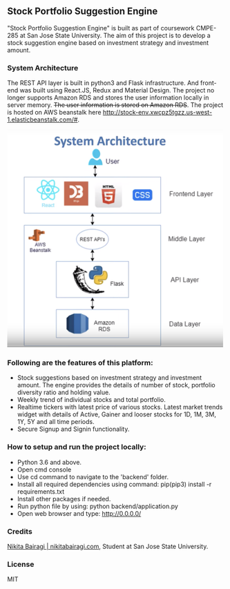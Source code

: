 ## Stock Portfolio Suggestion Engine

"Stock Portfolio Suggestion Engine" is built as part of coursework CMPE-285 at San Jose State University. The aim of this project is to develop a stock suggestion engine based on investment strategy and investment amount. 


### System Architecture

The REST API layer is built in python3 and Flask infrastructure. And front-end was built using React.JS, Redux and Material Design. The project no longer supports Amazon RDS and stores the user information locally in server memory. ~~The user information is stored on Amazon RDS~~. The project is hosted on AWS beanstalk here http://stock-env.xwcpz5tgzz.us-west-1.elasticbeanstalk.com/#.

<img src="./architecture.png" width="500">


### Following are the features of this platform:
<ul>
<li>
  Stock suggestions based on investment strategy and investment amount. The engine provides the details of number of stock, portfolio diversity ratio and holding value. 
</li>
<li>
  Weekly trend of individual stocks and total portfolio. 
</li>
<li>
  Realtime tickers with latest price of various stocks. Latest market trends widget with details of Active, Gainer and looser stocks for 1D, 1M, 3M, 1Y, 5Y and all time periods. 
</li>
<li>
  Secure Signup and Signin functionality.
</li>
</ul>

### How to setup and run the project locally:

- Python 3.6 and above.
- Open cmd console
- Use cd command to navigate to the 'backend' folder.
- Install all required dependencies using command: pip(pip3) install -r requirements.txt
- Install other packages if needed.
- Run python file by using: python backend/application.py
- Open web browser and type: http://0.0.0.0/


### Credits
<a href="http://nikitabairagi.com" target="_blank">Nikita Bairagi | nikitabairagi.com</a>, Student at San Jose State University. 

### License
MIT
